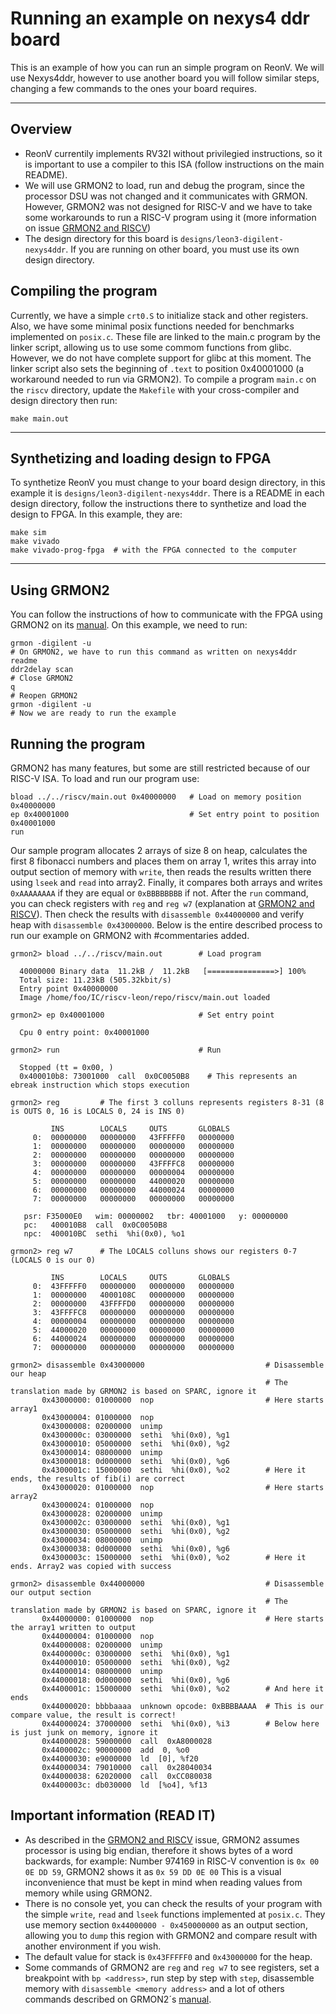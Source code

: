 # Running an example on nexys4 ddr board

This is an example of how you can run an simple program on ReonV. We will use Nexys4ddr, however to use another board you will follow similar steps, 
changing a few commands to the ones your board requires.

---
## Overview
* ReonV currentily implements RV32I without privilegied instructions, so it is important to use a compiler to this ISA (follow instructions on the main README). 
* We will use GRMON2 to load, run and debug the program, since the processor DSU was not changed and it communicates with GRMON. However, GRMON2 was not designed for RISC-V and we have to take some workarounds to run a RISC-V program using it (more information on issue [GRMON2 and RISCV](https://github.com/lcbcFoo/ReonV/issues/5))
* The design directory for this board is `designs/leon3-digilent-nexys4ddr`. If you are running on other board, you must use its own design directory.

## Compiling the program
Currently, we have a simple `crt0.S` to initialize stack and other registers. Also, we have some minimal posix functions needed for benchmarks implemented on `posix.c`. These file are linked to the main.c program by the linker script, allowing us to use some commom functions from glibc. However, we do not have complete support for glibc at this moment. The linker script also sets the beginning of `.text` to position 0x40001000 (a workaround needed to run via GRMON2). To compile a program `main.c` on the `riscv` directory, update the `Makefile` with your cross-compiler and design directory then run:   
```
make main.out
```

---
## Synthetizing and loading design to FPGA
To synthetize ReonV you must change to your board design directory, in this example it is `designs/leon3-digilent-nexys4ddr`. There is a README in each design directory, follow the instructions there to synthetize and load the design to FPGA. In this example, they are:
```
make sim
make vivado
make vivado-prog-fpga  # with the FPGA connected to the computer 
```

---
## Using GRMON2
You can follow the instructions of how to communicate with the FPGA using GRMON2 on its [manual](http://www.gaisler.com/doc/grmon2.pdf). On this example, we need to run:
```
grmon -digilent -u
# On GRMON2, we have to run this command as written on nexys4ddr readme
ddr2delay scan
# Close GRMON2
q
# Reopen GRMON2
grmon -digilent -u
# Now we are ready to run the example
```

## Running the program
GRMON2 has many features, but some are still restricted because of our RISC-V ISA. To load and run our program use:
```
bload ../../riscv/main.out 0x40000000   # Load on memory position 0x40000000
ep 0x40001000                           # Set entry point to position 0x40001000
run
```
Our sample program allocates 2 arrays of size 8 on heap, calculates the first 8 fibonacci numbers and places them on array 1, writes this array into output section of memory with `write`, then reads the results written there using `lseek` and `read` into array2. Finally, it compares both arrays and writes `0xAAAAAAAA` if they are equal or `0xBBBBBBBB` if not.
After the `run` command, you can check registers with `reg` and `reg w7` (explanation at [GRMON2 and RISCV](https://github.com/lcbcFoo/ReonV/issues/5)). Then check the results with `disassemble 0x44000000` and verify heap with `disassemble 0x43000000`. Below is the entire described process to run our example on GRMON2 with #commentaries added.
```
grmon2> bload ../../riscv/main.out        # Load program 

  40000000 Binary data  11.2kB /  11.2kB   [===============>] 100%  
  Total size: 11.23kB (505.32kbit/s)                              
  Entry point 0x40000000                                                                       
  Image /home/foo/IC/riscv-leon/repo/riscv/main.out loaded 
  
grmon2> ep 0x40001000                     # Set entry point                                                                 

  Cpu 0 entry point: 0x40001000  
  
grmon2> run                               # Run

  Stopped (tt = 0x00, )                                                                   
  0x400010b8: 73001000  call  0x0C0050B8    # This represents an ebreak instruction which stops execution
  
grmon2> reg         # The first 3 colluns represents registers 8-31 (8 is OUTS 0, 16 is LOCALS 0, 24 is INS 0)

         INS        LOCALS     OUTS       GLOBALS 
     0:  00000000   00000000   43FFFFF0   00000000
     1:  00000000   00000000   00000000   00000000
     2:  00000000   00000000   00000000   00000000
     3:  00000000   00000000   43FFFFC8   00000000 
     4:  00000000   00000000   00000004   00000000
     5:  00000000   00000000   44000020   00000000 
     6:  00000000   00000000   44000024   00000000 
     7:  00000000   00000000   00000000   00000000  
     
   psr: F35000E0   wim: 00000002   tbr: 40001000   y: 00000000
   pc:   400010B8  call  0x0C0050B8 
   npc:  400010BC  sethi  %hi(0x0), %o1  
   
grmon2> reg w7      # The LOCALS colluns shows our registers 0-7 (LOCALS 0 is our 0)

         INS        LOCALS     OUTS       GLOBALS
     0:  43FFFFF0   00000000   00000000   00000000                                           
     1:  00000000   4000108C   00000000   00000000
     2:  00000000   43FFFFD0   00000000   00000000                                  
     3:  43FFFFC8   00000000   00000000   00000000                                    
     4:  00000004   00000000   00000000   00000000                                     
     5:  44000020   00000000   00000000   00000000                                   
     6:  44000024   00000000   00000000   00000000                                    
     7:  00000000   00000000   00000000   00000000  
                                                                              
grmon2> disassemble 0x43000000                           # Disassemble our heap
                                                         # The translation made by GRMON2 is based on SPARC, ignore it
       0x43000000: 01000000  nop                         # Here starts array1
       0x43000004: 01000000  nop                                                     
       0x43000008: 02000000  unimp                                                           
       0x4300000c: 03000000  sethi  %hi(0x0), %g1                                          
       0x43000010: 05000000  sethi  %hi(0x0), %g2                                        
       0x43000014: 08000000  unimp
       0x43000018: 0d000000  sethi  %hi(0x0), %g6
       0x4300001c: 15000000  sethi  %hi(0x0), %o2        # Here it ends, the results of fib(i) are correct
       0x43000020: 01000000  nop                         # Here starts array2
       0x43000024: 01000000  nop
       0x43000028: 02000000  unimp
       0x4300002c: 03000000  sethi  %hi(0x0), %g1
       0x43000030: 05000000  sethi  %hi(0x0), %g2
       0x43000034: 08000000  unimp
       0x43000038: 0d000000  sethi  %hi(0x0), %g6
       0x4300003c: 15000000  sethi  %hi(0x0), %o2        # Here it ends. Array2 was copied with success 

grmon2> disassemble 0x44000000                           # Disassemble our output section
                                                         # The translation made by GRMON2 is based on SPARC, ignore it
       0x44000000: 01000000  nop                         # Here starts the array1 written to output
       0x44000004: 01000000  nop                       
       0x44000008: 02000000  unimp                     
       0x4400000c: 03000000  sethi  %hi(0x0), %g1      
       0x44000010: 05000000  sethi  %hi(0x0), %g2      
       0x44000014: 08000000  unimp                     
       0x44000018: 0d000000  sethi  %hi(0x0), %g6      
       0x4400001c: 15000000  sethi  %hi(0x0), %o2        # And here it ends
       0x44000020: bbbbaaaa  unknown opcode: 0xBBBBAAAA  # This is our compare value, the result is correct!
       0x44000024: 37000000  sethi  %hi(0x0), %i3        # Below here is just junk on memory, ignore it
       0x44000028: 59000000  call  0xA8000028          
       0x4400002c: 90000000  add  0, %o0               
       0x44000030: e9000000  ld  [0], %f20             
       0x44000034: 79010000  call  0x28040034          
       0x44000038: 62020000  call  0xCC080038          
       0x4400003c: db030000  ld  [%o4], %f13   
```
## Important information (READ IT)
* As described in the [GRMON2 and RISCV](https://github.com/lcbcFoo/ReonV/issues/5) issue, GRMON2 assumes processor is using big endian, therefore it shows bytes of a word backwards, for example:
Number 974169 in RISC-V convention is `0x 00 0E DD 59`, GRMON2 shows it as `0x 59 DD 0E 00`
This is a visual inconvenience that must be kept in mind when reading values from memory while using GRMON2.
* There is no console yet, you can check the results of your program with the simple `write`, `read` and `lseek` functions implemented at `posix.c`. They use memory section `0x44000000 - 0x450000000` as an output section, allowing you to `dump` this region with GRMON2 and compare result with another environment if you wish. 
* The default value for stack is `0x43FFFFF0` and `0x43000000` for the heap.
* Some commands of GRMON2 are `reg` and `reg w7` to see registers, set a breakpoint with `bp <address>`, run step by step with `step`, disassemble memory with `disassemble <memory address>` and a lot of others commands described on GRMON2´s [manual](http://www.gaisler.com/doc/grmon2.pdf).

